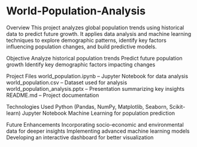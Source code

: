# World-Population-Analysis
Overview
This project analyzes global population trends using historical data to predict future growth. It applies data analysis and machine learning techniques to explore demographic patterns, identify key factors influencing population changes, and build predictive models.

Objective
Analyze historical population trends
Predict future population growth
Identify key demographic factors impacting changes

Project Files
world_population.ipynb – Jupyter Notebook for data analysis
world_population.csv – Dataset used for analysis
world_population_analysis.pptx – Presentation summarizing key insights
README.md – Project documentation

Technologies Used
Python (Pandas, NumPy, Matplotlib, Seaborn, Scikit-learn)
Jupyter Notebook
Machine Learning for population prediction

Future Enhancements
Incorporating socio-economic and environmental data for deeper insights
Implementing advanced machine learning models
Developing an interactive dashboard for better visualization
